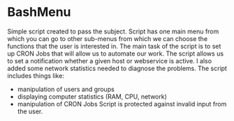 # BashMenu
Simple script created to pass the subject. 
Script has one main menu from which you can go to other sub-menus from which we can choose the functions that the user is interested in.
The main task of the script is to set up CRON Jobs that will allow us to automate our work.
The script allows us to set a notification whether a given host or webservice is active. I also added some network statistics needed to diagnose the problems.
The script includes things like:
- manipulation of users and groups
- displaying computer statistics (RAM, CPU, network)
- manipulation of CRON Jobs
Script is protected against invalid input from the user.


